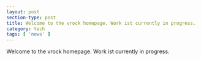 ```yaml
---
layout: post
section-type: post
title: Welcome to the vrock homepage. Work ist currently in progress. 
category: tech
tags: [ 'news' ]
---
```



Welcome to the vrock homepage. Work ist currently in progress.
